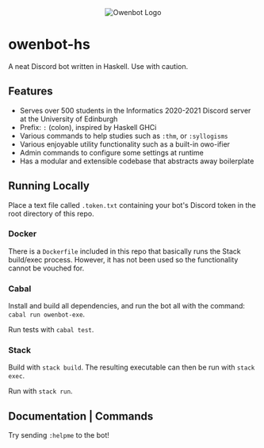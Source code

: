 <div align="center">
<img alt="Owenbot Logo" src="https://i.imgur.com/oDFn4Ep.png" />

</div>

# owenbot-hs 

A neat Discord bot written in Haskell. Use with caution.

## Features

- Serves over 500 students in the Informatics 2020-2021 Discord server at the University of Edinburgh
- Prefix: `:` (colon), inspired by Haskell GHCi
- Various commands to help studies such as `:thm`, or `:syllogisms`
- Various enjoyable utility functionality such as a built-in owo-ifier
- Admin commands to configure some settings at runtime
- Has a modular and extensible codebase that abstracts away boilerplate

## Running Locally

Place a text file called `.token.txt` containing your bot's Discord token in the root directory of this repo.

### Docker

There is a `Dockerfile` included in this repo that basically runs the Stack build/exec process. 
However, it has not been used so the functionality cannot be vouched for.

### Cabal

Install and build all dependencies, and run the bot all with the command: `cabal run owenbot-exe`.

Run tests with `cabal test`.

### Stack

Build with `stack build`. The resulting executable can then be run with `stack exec`.

Run with `stack run`.

## Documentation | Commands

Try sending `:helpme` to the bot!

